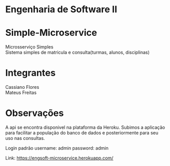 # Engenharia de Software II
# Simple-Microservice
Microsserviço Simples <br>
Sistema simples de matricula e consulta(turmas, alunos, disciplinas)

# Integrantes
Cassiano Flores <br>
Mateus Freitas

# Observações
A api se encontra disponivel na plataforma da Heroku.
Subimos a aplicação para facilitar a população do banco de dados e posteriormente para seu uso nas consultas.

Login padrão
username: admin
password: admin

Link:
https://engsoft-microservice.herokuapp.com/